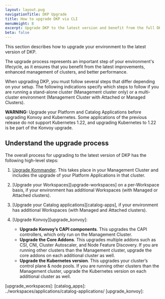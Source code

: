 ```yaml
---
layout: layout.pug
navigationTitle: DKP Upgrade
title: How to upgrade DKP via CLI
menuWeight: 8
excerpt: Upgrade DKP to the latest version and benefit from the full DKP experience.
beta: false
---
```


This section describes how to upgrade your environment to the latest version of DKP.

The upgrade process represents an important step of your environment's lifecycle, as it ensures that you benefit from the latest improvements, enhanced management of clusters, and better performance.

When upgrading DKP, you must follow several steps that differ depending on your setup. The following indications specify which steps to follow if you are running a stand-alone cluster (Management cluster only) or a multi-cluster environment (Management Cluster with Attached or Managed Clusters).

<p class="message--warning"><strong>WARNING: </strong>Upgrade your Platform and Catalog Applications before upgrading Konvoy and Kubernetes. Some applications of the previous release do not support Kubernetes 1.22, and upgrading Kubernetes to 1.22 is be part of the Konvoy upgrade.
</p>

## Understand the upgrade process

The overall process for upgrading to the latest version of DKP has the following high-level steps:

1.  [Upgrade Kommander][upgrade_kommander]. This takes place in your Management Cluster and includes the upgrade of your Platform Applications in that cluster.

1.  [Upgrade your Workspaces][upgrade-workspaces] on a per-Workspace basis, if your environment has additional Workspaces (with Managed or Attached clusters).

1.  [Upgrade your Catalog applications][catalog-apps], if your environment has additional Workspaces (with Managed and Attached clusters).

1.  [Upgrade Konvoy][upgrade_konvoy]:

    - **Upgrade Konvoy’s CAPI components**. This upgrades the CAPI controllers, which only run on the Management Cluster.
    - **Upgrade the Core Addons**. This upgrades multiple addons such as CSI, CNI, Cluster Autoscaler, and Node Feature Discovery. If you are running other clusters than the Management cluster, upgrade the core addons on each additional cluster as well.
    - **Upgrade the Kubernetes version**. This upgrades your cluster’s control plane & node pools. If you are running other clusters than the Management cluster, upgrade the Kubernetes version on each additional cluster as well.

[upgrade_kommander]: /dkp/kommander/2.2/dkp-upgrade/upgrade-kommander/
[upgrade_workspaces]:
[catalog_apps]: ../workspaces/applications/catalog-applications/
[upgrade_konvoy]:
